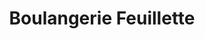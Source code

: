 ---
title: "Boulangerie Feuillette"
url: /saint-gilles-croix-de-vie/boulangerie-feuillette/
shop: Bäckerei
---